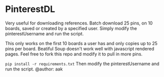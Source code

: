 # PinterestDL
Very useful for downloading references.
Batch download 25 pins, on 10 boards, saved or created by a specified user.
Simply modify the pinterestUsername and run the script.

This only works on the first 10 boards a user has and only copies up to 25 pins per board.
Beatiful Soup doesn't work well with javascript rendered pages. 
Feel free to fork this repo and modify it to pull in more pins.

`pip install -r requirements.txt`
Then modify the pinterestUsername and run the script. 
@author: aak
